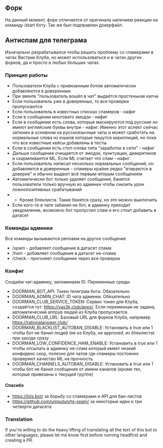 ## Форк
На данный момент, форк отличается от оригинала наличием реакции на команду /start боту. Так же был подправлен докерфайл.

## Антиспам для телеграма

Изначально разрабатывался чтобы решить проблему со спамерами в чатах Вастрик.Клуба, но может использоваться и в чатах других форков, да и просто в любых больших чатах.

### Принцип работы
- Пользователи Клуба с привязанным ботом автоматически добавляются в доверенные
- При эвенте "пользователь вошёл в чат" выдаётся простенькая капча
- Если пользователь уже в доверенных, то все проверки пропускаются
- Если пользователь в известных списках спамеров - нафиг
- Если в сообщении многовато эмодзи - нафиг
- Если в сообщении есть слова, которые маскируются под русские но имеют английские буквы внутри - нафиг. Именно этот аспект сейчас затюнен в основном на русскоязычные чаты и может сработать на нормальные слова из языков которые пишутся кириллицей, но пока что все известные кейсы добавлены в тесты.
- Если в сообщении есть стоп-слова типа "заработок в сети" - нафиг
- Дальше сообщение очищается от эмодзи, пунктуации, диакритиков и скармливается ML. Если ML считает что спам - нафиг.
- Если пользователь написал несколько нормальных сообщений, он добавляется в доверенные - спамеры крайне редко "втираются в доверие" и обычно выдают всё первым-вторым сообщением
- Автоматически бот только удаляет сообщения, банятся пользователи только вручную из админки чтобы снизить урон ложнопозитивных срабатываний
- - Кроме блеклиста. Такие банятся сразу, но это можно выключить
- Если кого-то в чате забанил не бот, в админку приходит уведомление, возможно бот пропустил спам и его стоит добавить в датасет

### Команды админки
Все команды вызываются реплаем на другое сообщение
- /spam - добавляет сообщение в датасет спама
- /ham - добавляет сообщение в датасет не-спама
- /check - прогоняет сообщение через все проверки

### Конфиг
Создаём чат-админку, запоминаем ID.
Переменные среды:
- DOORMAN_BOT_API: Токен телеграм бота. Обязательно
- DOORMAN_ADMIN_CHAT: ID чата админки. Обязательно
- DOORMAN_CLUB_SERVICE_TOKEN: Сервис токен для Клуба, создаётся тут: https://vas3k.club/apps/. Если переменная не задана, автоматический аппрув людей из Клуба пропускается.
- DOORMAN_CLUB_URL: Базовый URL для форков Клуба, например https://rationalanswer.club/
- DOORMAN_BLACKLIST_AUTOBAN_DISABLE: Установить в true или 1 чтобы бот не банил людей (не из Клуба, не approved, из блеклиста) при заходе сразу
- DOORMAN_LOW_CONFIDENCE_HAM_ENABLE: Установить в true или 1 чтобы отсылать в админку не-спам который имеет низкий конфиденс скор, полезно для чатов где спамеры постоянно проверяют качество ML на прочность
- DOORMAN_CHANNELS_AUTOBAN_DISABLE: Установить в true или 1 чтобы бот не банил сообщения от имени каналов (кроме тех, которые привязаны к текущей группе) 

#### Спасибо
- https://lols.bot/ за борьбу со спамерами и API для бан-листов
- https://github.com/umputun/tg-spam/ за некоторые идеи и три четверти датасета

### Translation
If you're willing to do the heavy lifting of translating all the text of this bot to other languages, please let me know first before running headfirst and creating a PR.

